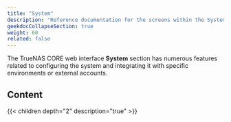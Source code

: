 ```yaml
---
title: "System"
description: "Reference documentation for the screens within the System menu option."
geekdocCollapseSection: true
weight: 60
related: false
---
```


The TrueNAS CORE web interface **System** section has numerous features related to configuring the system and integrating it with specific environments or external accounts.

## Content

{{< children depth="2" description="true" >}}
